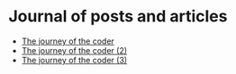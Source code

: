 # Journal of posts and articles
- [The journey of the coder](https://steemit.com/busy/@raserrano/the-journey-of-the-coder)
- [The journey of the coder (2)](https://steemit.com/busy/@raserrano/the-journey-of-the-coder-2)
- [The journey of the coder (3)](https://steemit.com/busy/@raserrano/the-journey-of-the-coder-3)